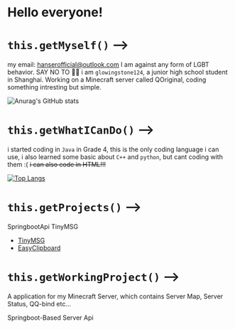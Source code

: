 # Hello everyone!
# `this.getMyself()` -->
my email: hanserofficial@outlook.com
I am against any form of LGBT behavior. SAY NO TO 🏳️‍🌈 
i am ``glowingstone124``, a junior high school student in Shanghai. Working on a Minecraft server called QOriginal, coding something intresting but simple.

![Anurag's GitHub stats](https://github-readme-stats.vercel.app/api?username=glowingstone124&count_private=true&theme=cobalt&show_icons=true)

# `this.getWhatICanDo()` -->
i started coding in ``Java`` in Grade 4, this is the only coding language i can use, i also learned some basic about ``C++`` and ``python``, but cant coding with them :( ~~i can also code in HTML!!!~~

[![Top Langs](https://github-readme-stats.vercel.app/api/top-langs/?username=glowingstone124&layout=donut&theme=cobalt)](https://github.com/anuraghazra/github-readme-stats)

# `this.getProjects()` -->
SpringbootApi
TinyMSG

- [TinyMSG](https://github.com/glowingstone124/TinyMSG)
- [EasyClipboard](https://github.com/glowingstone124/EasyClipBoard)
# `this.getWorkingProject()` -->

A application for my Minecraft Server, which contains Server Map, Server Status, QQ-bind etc...

Springboot-Based Server Api
